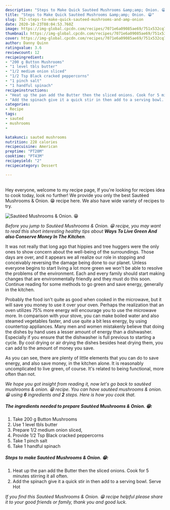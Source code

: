 ```yaml
---
description: "Steps to Make Quick Sautèed Mushrooms &amp;amp; Onion. 😁"
title: "Steps to Make Quick Sautèed Mushrooms &amp;amp; Onion. 😁"
slug: 752-steps-to-make-quick-sauteed-mushrooms-and-amp-onion
date: 2020-10-23T08:04:53.760Z
image: https://img-global.cpcdn.com/recipes/7071e6a09085ae69/751x532cq70/sauteed-mushrooms-onion-😁-recipe-main-photo.jpg
thumbnail: https://img-global.cpcdn.com/recipes/7071e6a09085ae69/751x532cq70/sauteed-mushrooms-onion-😁-recipe-main-photo.jpg
cover: https://img-global.cpcdn.com/recipes/7071e6a09085ae69/751x532cq70/sauteed-mushrooms-onion-😁-recipe-main-photo.jpg
author: Danny Quinn
ratingvalue: 3.6
reviewcount: 12
recipeingredient:
- "200 g Button Mushrooms"
- "1 level tbls butter"
- "1/2 medium onion sliced"
- "1/2 Tsp Black cracked peppercorns"
- "1 pinch salt"
- "1 handful spinach"
recipeinstructions:
- "Heat up the pan add the Butter then the sliced onions. Cook for 5 minutes stirring it all often."
- "Add the spinach give it a quick stir in then add to a serving bowl. Serve Hot"
categories:
- Recipe
tags:
- sauted
- mushrooms
- 

katakunci: sauted mushrooms  
nutrition: 228 calories
recipecuisine: American
preptime: "PT20M"
cooktime: "PT43M"
recipeyield: "2"
recipecategory: Dessert

---
```

<br>
Hey everyone, welcome to my recipe page, If you're looking for recipes idea to cook today, look no further! We provide you only the best Sautèed Mushrooms &amp; Onion. 😁 recipe here. We also have wide variety of recipes to try.
<br>


![Sautèed Mushrooms &amp; Onion. 😁](https://img-global.cpcdn.com/recipes/7071e6a09085ae69/751x532cq70/sauteed-mushrooms-onion-😁-recipe-main-photo.jpg)

<i>Before you jump to Sautèed Mushrooms &amp; Onion. 😁 recipe, you may want to read this short interesting healthy tips about 
<strong>Ways To Live Green And also Conserve Money In The Kitchen</strong>.</i>
</br>

It was not really that long ago that hippies and tree huggers were the only ones to show concern about the well-being of the surroundings. Those days are over, and it appears we all realize our role in stopping and conceivably reversing the damage being done to our planet. Unless everyone begins to start living a lot more green we won't be able to resolve the problems of the environment. Each and every family should start making changes that are environmentally friendly and they must do this soon. Continue reading for some methods to go green and save energy, generally in the kitchen.

Probably the food isn't quite as good when cooked in the microwave, but it will save you money to use it over your oven. Perhaps the realization that an oven utilizes 75% more energy will encourage you to use the microwave more. In comparison with your stove, you can make boiled water and also steamed vegetables faster, and use quite a bit less energy, by using countertop appliances. Many men and women mistakenly believe that doing the dishes by hand uses a lesser amount of energy than a dishwasher. Especially if you ensure that the dishwasher is full previous to starting a cycle. By cool drying or air drying the dishes besides heat drying them, you can add to the amount of money you save.

As you can see, there are plenty of little elements that you can do to save energy, and also save money, in the kitchen alone. It is reasonably uncomplicated to live green, of course. It's related to being functional, more often than not.


<i>We hope you got insight from reading it, now let's go back to sautèed mushrooms &amp; onion. 😁 recipe. You can have sautèed mushrooms &amp; onion. 😁 using <strong>6</strong> ingredients and <strong>2</strong> steps. Here is how you cook that.
</i>

##### The ingredients needed to prepare Sautèed Mushrooms &amp; Onion. 😁:

1. Take 200 g Button Mushrooms
1. Use 1 level tbls butter
1. Prepare 1/2 medium onion sliced,
1. Provide 1/2 Tsp Black cracked peppercorns
1. Take 1 pinch salt
1. Take 1 handful spinach


##### Steps to make Sautèed Mushrooms &amp; Onion. 😁:

1. Heat up the pan add the Butter then the sliced onions. Cook for 5 minutes stirring it all often.
1. Add the spinach give it a quick stir in then add to a serving bowl. Serve Hot


<i>If you find this Sautèed Mushrooms &amp; Onion. 😁 recipe helpful please share it to your good friends or family, thank you and good luck.</i>

